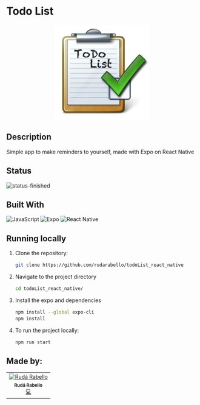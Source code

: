# Todo List

<p align="center">
  <img  src="assets/to-do-list.png" height="250px"/>
</p>

## Description

Simple app to make reminders to yourself, made with Expo on React Native

## Status

![status-finished](https://img.shields.io/badge/status-ongoing-green?style=for-the-badge)

## Built With

![JavaScript](https://img.shields.io/badge/javascript-%23323330.svg?style=for-the-badge&logo=javascript&logoColor=%23F7DF1E)
![Expo](https://img.shields.io/badge/expo-1C1E24?style=for-the-badge&logo=expo&logoColor=#D04A37)
![React Native](https://img.shields.io/badge/react_native-%2320232a.svg?style=for-the-badge&logo=react&logoColor=%2361DAFB)

## Running locally

1. Clone the repository:

    ```bash
    git clone https://github.com/rudarabello/todoList_react_native
    ```

2. Navigate to the project directory

    ```bash
    cd todoList_react_native/
    ```

3. Install the expo and dependencies

    ```bash
    npm install --global expo-cli
    npm install
    ```

4. To run the project locally:

    ```bash
    npm run start
    ```

## Made by:

<table>
  <tr>
    <td align="center"><a href="https://www.linkedin.com/in/ruda-rabello-da-silva/"><img src="https://avatars.githubusercontent.com/u/95311365?s=96&v=4" width="80px;" alt="Rudá Rabello"/><br /><sub><b>Rudá Rabello</b></sub></a><br /><a href="https://www.linkedin.com/in/ruda-rabello-da-silva/"title="Code">💻</a></td></td>
</table>
